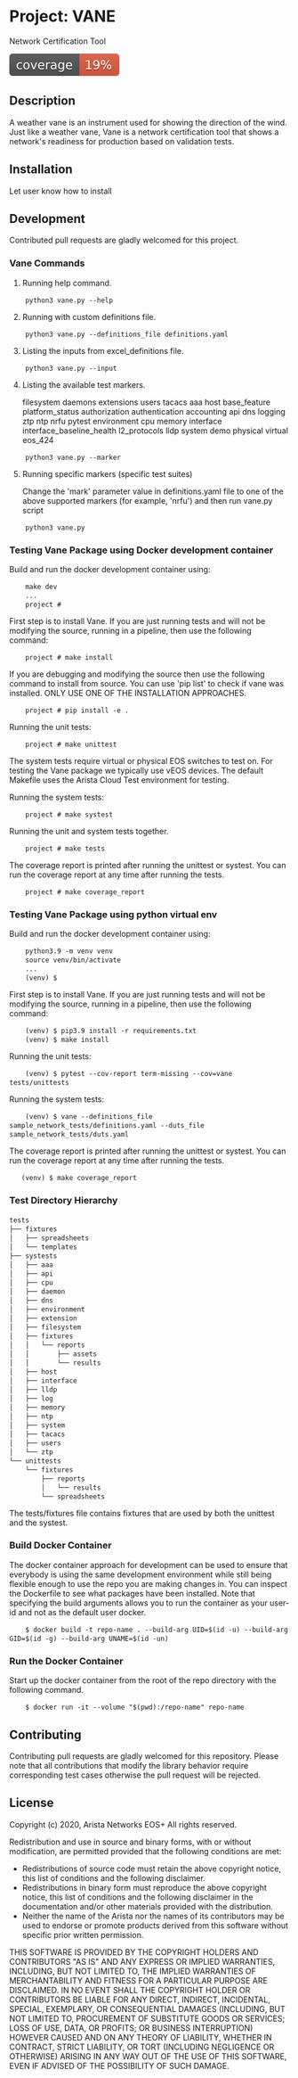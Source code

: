 # Project: VANE

Network Certification Tool

![Coverage](./resources/coverage.svg)

## Description

A weather vane is an instrument used for showing the direction of the wind.
Just like a weather vane, Vane is a network certification tool that shows a
network's readiness for production based on validation tests.

## Installation

Let user know how to install

## Development

Contributed pull requests are gladly welcomed for this project.

### Vane Commands

1. Running help command.

```
    python3 vane.py --help
```

2. Running with custom definitions file.

```
    python3 vane.py --definitions_file definitions.yaml
```

3. Listing the inputs from excel_definitions file.

```
    python3 vane.py --input
```

4. Listing the available test markers.

    filesystem
    daemons
    extensions
    users
    tacacs
    aaa
    host
    base_feature
    platform_status
    authorization
    authentication
    accounting
    api
    dns
    logging
    ztp
    ntp
    nrfu
    pytest
    environment
    cpu
    memory
    interface
    interface_baseline_health
    l2_protocols
    lldp
    system
    demo
    physical
    virtual
    eos_424
	
```
    python3 vane.py --marker
```

5. Running specific markers (specific test suites)
	

    Change the 'mark' parameter value in definitions.yaml file to one of the above supported markers (for example, 'nrfu') and then run vane.py script

```
    python3 vane.py
```

### Testing Vane Package using Docker development container

Build and run the docker development container using:
```
    make dev
    ...
    project # 
```

First step is to install Vane. If you are just running tests and will not be
modifying the source, running in a pipeline, then use the following command:
```
    project # make install
```

If you are debugging and modifying the source then use the following command to
install from source. You can use 'pip list' to check if vane was installed.
ONLY USE ONE OF THE INSTALLATION APPROACHES.
```
    project # pip install -e .
```

Running the unit tests:
```
    project # make unittest
```

The system tests require virtual or physical EOS switches to test on. For
testing the Vane package we typically use vEOS devices. The default Makefile
uses the Arista Cloud Test environment for testing.

Running the system tests:
```
    project # make systest
```

Running the unit and system tests together.
```
    project # make tests
```

The coverage report is printed after running the unittest or systest. You can
run the coverage report at any time after running the tests.
```
    project # make coverage_report
```

### Testing Vane Package using python virtual env

Build and run the docker development container using:
```
    python3.9 -m venv venv
    source venv/bin/activate
    ...
    (venv) $ 
```

First step is to install Vane. If you are just running tests and will not be
modifying the source, running in a pipeline, then use the following command:
```
    (venv) $ pip3.9 install -r requirements.txt
    (venv) $ make install
```
Running the unit tests:
```
    (venv) $ pytest --cov-report term-missing --cov=vane tests/unittests
```

Running the system tests:
```
    (venv) $ vane --definitions_file sample_network_tests/definitions.yaml --duts_file sample_network_tests/duts.yaml
```

The coverage report is printed after running the unittest or systest. You can
run the coverage report at any time after running the tests.
```
   (venv) $ make coverage_report
```

### Test Directory Hierarchy

```
tests
├── fixtures
│   ├── spreadsheets
│   └── templates
├── systests
│   ├── aaa
│   ├── api
│   ├── cpu
│   ├── daemon
│   ├── dns
│   ├── environment
│   ├── extension
│   ├── filesystem
│   ├── fixtures
│   │   └── reports
│   │       ├── assets
│   │       └── results
│   ├── host
│   ├── interface
│   ├── lldp
│   ├── log
│   ├── memory
│   ├── ntp
│   ├── system
│   ├── tacacs
│   ├── users
│   └── ztp
└── unittests
    └── fixtures
        ├── reports
        │   └── results
        └── spreadsheets
```

The tests/fixtures file contains fixtures that are used by both the unittest
and the systest.

### Build Docker Container

The docker container approach for development can be used to ensure that
everybody is using the same development environment while still being flexible
enough to use the repo you are making changes in. You can inspect the
Dockerfile to see what packages have been installed. Note that specifying the
build arguments allows you to run the container as your user-id and not as the
default user docker.

```
    $ docker build -t repo-name . --build-arg UID=$(id -u) --build-arg GID=$(id -g) --build-arg UNAME=$(id -un)
```

### Run the Docker Container

Start up the docker container from the root of the repo directory with the
following command.

```
    $ docker run -it --volume "$(pwd):/repo-name" repo-name
```

## Contributing

Contributing pull requests are gladly welcomed for this repository.
Please note that all contributions that modify the library behavior
require corresponding test cases otherwise the pull request will be
rejected.

## License

Copyright (c) 2020, Arista Networks EOS+
All rights reserved.

Redistribution and use in source and binary forms, with or without
modification, are permitted provided that the following conditions are met:

* Redistributions of source code must retain the above copyright notice, this
  list of conditions and the following disclaimer.
* Redistributions in binary form must reproduce the above copyright notice,
  this list of conditions and the following disclaimer in the documentation
  and/or other materials provided with the distribution.
* Neither the name of the Arista nor the names of its
  contributors may be used to endorse or promote products derived from
  this software without specific prior written permission.

THIS SOFTWARE IS PROVIDED BY THE COPYRIGHT HOLDERS AND CONTRIBUTORS "AS IS"
AND ANY EXPRESS OR IMPLIED WARRANTIES, INCLUDING, BUT NOT LIMITED TO, THE
IMPLIED WARRANTIES OF MERCHANTABILITY AND FITNESS FOR A PARTICULAR PURPOSE ARE
DISCLAIMED. IN NO EVENT SHALL THE COPYRIGHT HOLDER OR CONTRIBUTORS BE LIABLE
FOR ANY DIRECT, INDIRECT, INCIDENTAL, SPECIAL, EXEMPLARY, OR CONSEQUENTIAL
DAMAGES (INCLUDING, BUT NOT LIMITED TO, PROCUREMENT OF SUBSTITUTE GOODS OR
SERVICES; LOSS OF USE, DATA, OR PROFITS; OR BUSINESS INTERRUPTION) HOWEVER
CAUSED AND ON ANY THEORY OF LIABILITY, WHETHER IN CONTRACT, STRICT LIABILITY,
OR TORT (INCLUDING NEGLIGENCE OR OTHERWISE) ARISING IN ANY WAY OUT OF THE USE
OF THIS SOFTWARE, EVEN IF ADVISED OF THE POSSIBILITY OF SUCH DAMAGE.
